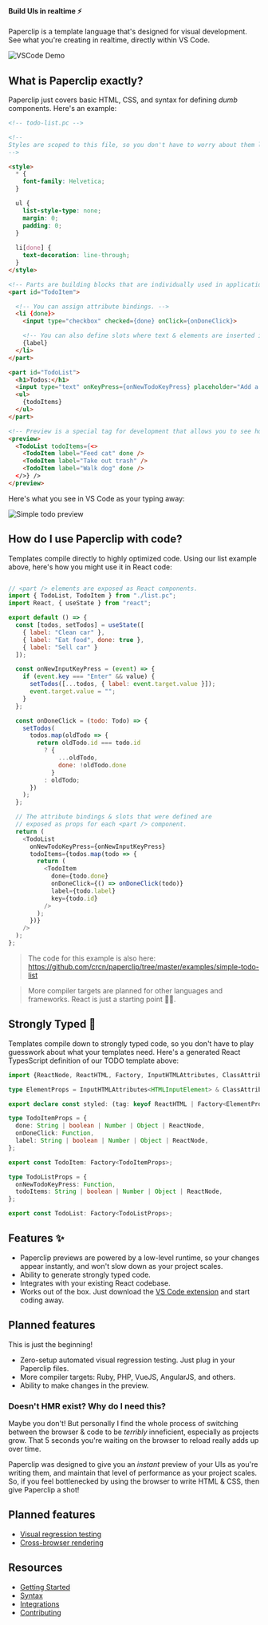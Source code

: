 <!--

Notes:

- need to express that it's lightweight
-->

#### Build UIs in realtime ⚡️

<!-- No more juggling between the coding & debugging in the browser. Paperclip provides tooling that allows  -->

Paperclip is a template language that's designed for visual development. See what you're creating in realtime, directly within VS Code.

<!-- Tooling is provided that brings a realtime preview of your application directly into your code editor. -->

<!-- Paperclip is a template language that runs while you're writing in it, so you can see a preview of exactly what you're creating in realtime. -->

<!-- No more wasted time juggling between the browser & code! -->


<!-- Paperclip code runs while you're writing it, so you never have to leave the IDE. UI files also compile down directly to React code. -->

<!-- Write your UIs and see a live preview of them directly within your IDE. Paperclip templates also compile to React code, so you can use them in your React app.  -->

<!-- Paperclip runs while you're writing it, so you never have to leave the IDE. UI files also compile down directly to React code.  -->

<!-- Paperclip code runs while you're writing it, so you can build features more quickly. UIs also compile down to application code, so you can use Paperclip in your existing codebase (currently React). -->


<!-- _See_ UIs that you're creating in realtime, directly within your code editor. Designed to integrate with your existing codebase (currently just React for now). -->

<!--
Templates are also designed to compile down to your application framework of choice (currently only React).
-->

<!-- 
_See_ UIs that you're creating in realtime, directly within your code editor. Paperclip comes with primitive UI behavior that allows you to setup the _bones_ UI 

-->

<!-- Paperclip comes with a runtime for VSCode that shows you a preview of UIs as  -->

<!-- A slim, ultra efficient way to stylize your web applications.  -->

<!--  that runs _while_ you write in it, and compiles down to application code in the framework of your choice. -->

![VSCode Demo](https://user-images.githubusercontent.com/757408/75412579-f0965200-58f0-11ea-8043-76a0b0ec1a08.gif)

## What is Paperclip exactly?

Paperclip just covers basic HTML, CSS, and syntax for defining _dumb_ components. Here's an example:

```html
<!-- todo-list.pc -->

<!--
Styles are scoped to this file, so you don't have to worry about them leaking out.
-->

<style>
  * {
    font-family: Helvetica;
  }

  ul {
    list-style-type: none;
    margin: 0;
    padding: 0;
  }
  
  li[done] {
    text-decoration: line-through;
  }
</style>

<!-- Parts are building blocks that are individually used in application code (more information below). -->
<part id="TodoItem">

  <!-- You can assign attribute bindings. -->
  <li {done}>
    <input type="checkbox" checked={done} onClick={onDoneClick}>

    <!-- You can also define slots where text & elements are inserted into. -->
    {label}
  </li>
</part>

<part id="TodoList">
  <h1>Todos:</h1>
  <input type="text" onKeyPress={onNewTodoKeyPress} placeholder="Add a new todo..." >
  <ul>
    {todoItems}
  </ul>
</part>

<!-- Preview is a special tag for development that allows you to see how all of your parts look when put together in their varying states. -->
<preview>
  <TodoList todoItems={<>
    <TodoItem label="Feed cat" done />
    <TodoItem label="Take out trash" />
    <TodoItem label="Walk dog" done />
  </>} />
</preview>
```

Here's what you see in VS Code as your typing away:

![Simple todo preview](https://user-images.githubusercontent.com/757408/75791302-ff866580-5d31-11ea-8da9-1c43631f0626.gif)


## How do I use Paperclip with code? 


Templates compile directly to highly optimized code. Using our list example above, here's how you might use it in React code:

```javascript

// <part /> elements are exposed as React components.
import { TodoList, TodoItem } from "./list.pc";
import React, { useState } from "react";

export default () => {
  const [todos, setTodos] = useState([
    { label: "Clean car" },
    { label: "Eat food", done: true },
    { label: "Sell car" }
  ]);

  const onNewInputKeyPress = (event) => {
    if (event.key === "Enter" && value) {
      setTodos([...todos, { label: event.target.value }]);
      event.target.value = "";
    }
  };

  const onDoneClick = (todo: Todo) => {
    setTodos(
      todos.map(oldTodo => {
        return oldTodo.id === todo.id
          ? {
              ...oldTodo,
              done: !oldTodo.done
            }
          : oldTodo;
      })
    );
  };

  // The attribute bindings & slots that were defined are
  // exposed as props for each <part /> component.
  return (
    <TodoList
      onNewTodoKeyPress={onNewInputKeyPress}
      todoItems={todos.map(todo => {
        return (
          <TodoItem
            done={todo.done}
            onDoneClick={() => onDoneClick(todo)}
            label={todo.label}
            key={todo.id}
          />
        );
      })}
    />
  );
};
```

> The code for this example is also here: https://github.com/crcn/paperclip/tree/master/examples/simple-todo-list

> More compiler targets are planned for other languages and frameworks. React is just a starting point ✌🏻.
<!-- 
As you might have noticed, Paperclip just exports building blocks for your component. All of the logic remains in your application code, so you don't have to worry about  -->

## Strongly Typed 🦺

Templates compile down to strongly typed code, so you don't have to play guesswork about what your templates need. Here's a generated React TypesScript definition of our TODO template above:

```typescript
import {ReactNode, ReactHTML, Factory, InputHTMLAttributes, ClassAttributes} from "react";

type ElementProps = InputHTMLAttributes<HTMLInputElement> & ClassAttributes<HTMLInputElement>;

export declare const styled: (tag: keyof ReactHTML | Factory<ElementProps>, defaultProps?: ElementProps) => Factory<ElementProps>;

type TodoItemProps = {
  done: String | boolean | Number | Object | ReactNode,
  onDoneClick: Function,
  label: String | boolean | Number | Object | ReactNode,
};

export const TodoItem: Factory<TodoItemProps>;

type TodoListProps = {
  onNewTodoKeyPress: Function,
  todoItems: String | boolean | Number | Object | ReactNode,
};

export const TodoList: Factory<TodoListProps>;
```

## Features ✨

- Paperclip previews are powered by a low-level runtime, so your changes appear instantly, and won't slow down as your project scales.
- Ability to generate strongly typed code.
- Integrates with your existing React codebase.
- Works out of the box. Just download the [VS Code extension](https://marketplace.visualstudio.com/items?itemName=crcn.paperclip-vscode-extension) and start coding away. 

## Planned features 

This is just the beginning!

- Zero-setup automated visual regression testing. Just plug in your Paperclip files.
- More compiler targets: Ruby, PHP, VueJS, AngularJS, and others.
- Ability to make changes in the preview.

### Doesn't HMR exist? Why do I need this?

<!-- Developer tooling and efficiency is important, and Paperclip aims to eliminate the bottleneck around coding  -->

Maybe you don't! But personally I find the whole process of switching between the browser & code to be _terribly_ inneficient, especially as projects grow. That 5 seconds you're waiting on the browser to reload really adds up over time. 

Paperclip was designed to give you an _instant_ preview of your UIs as you're writing them, and maintain that level of performance as your project scales. So, if you feel bottlenecked by using the browser to write HTML & CSS, then give Paperclip a shot!

<!-- 
The ethos of Paperclip is to optimize the feedback loop around writing UI code, and debugging it.  -->

<!-- Paperclip was created to shorten the gap between writing code & seeing the result. -->


<!-- So, Paperclip was designed to live in an environment that's decoupled from application code, so won't get weighed down as the application codebase grows.  -->

<!-- I've found that developer tooling doesn't scale as projects grow, and the process of switching between my code editor & web browser for debugging UIs to be  -->

## Planned features

- [Visual regression testing](https://github.com/crcn/paperclip/issues/752)
- [Cross-browser rendering](https://github.com/crcn/paperclip/issues/753)

## Resources

- [Getting Started](./documentation/Getting&20Started)
- [Syntax](./documentation/Syntax)
- [Integrations](./documentation/Integrations)
- [Contributing](./documentation/Contributing)

<!-- ### What makes Paperclip special?

Paperclip's syntax allows you to express _most_ of you user interface in a "dumb" way. -->


<!-- The current process around developing UIs is incredibly slow, especially as codebases scale. Paperclip was created -->


<!--UI development is a bit slow & inneficient, especially as projects scale, and code complexity kicks in. So I developed Paperclip to be a lightweight, and fast alternative for creating UIs that helps get the job done faster. 

The template language is limited -->

<!--

Points:

- lightwight
- bones of the UI

-->
